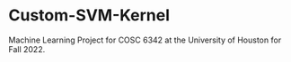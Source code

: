 # Custom-SVM-Kernel

Machine Learning Project for COSC 6342 at the University of Houston for Fall 2022.
